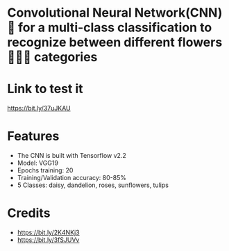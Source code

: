 # Convolutional Neural Network(CNN)🧠 for a multi-class classification to recognize between different flowers 🌸🌺🌻 categories

# Link to test it
https://bit.ly/37uJKAU

# Features
- The CNN is built with Tensorflow v2.2
- Model: VGG19
- Epochs training: 20
- Training/Validation accuracy: 80-85%
- 5 Classes: daisy, dandelion, roses, sunflowers, tulips

# Credits
- https://bit.ly/2K4NKj3
- https://bit.ly/3fSJUVv

